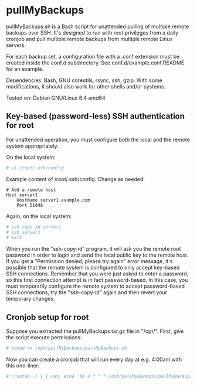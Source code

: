 # pullMyBackups
pullMyBackups.sh is a Bash script for unattended pulling of multiple remote backups over SSH. It's designed to run with root privileges from a daily cronjob and pull multiple remote backups from multiple remote Linux servers.

For each backup set, a configuration file with a .conf extension must be created inside the conf.d subdirectory. See conf.d/example.conf.README for an example.

Dependencies: Bash, GNU coreutils, rsync, ssh, gzip. With some modifications, it should also work for other shells and/or systems.

Tested on: Debian GNU/Linux 8.4 amd64

## Key-based (password-less) SSH authentication for root
For unattended operation, you must configure both the local and the remote system appropriately.

On the local system:
```bash
# vi /root/.ssh/config
```

Example content of /root/.ssh/config. Change as needed:
```
# Add a remote host
Host server1
    HostName server1.example.com
    Port 51048
```

Again, on the local system:
```bash
# ssh-copy-id server1
# ssh server1
# exit
```

When you run the "ssh-copy-id" program, it will ask you the remote root password in order to login and send the local public key to the remote host. If you get a "Permission denied, please try again" error message, it's possible that the remote system is configured to only accept key-based SSH connections. Remember that you were just asked to enter a password, so this first connection attempt is in fact password-based. In this case, you must temporarily configure the remote system to accept password-based SSH connections, try the "ssh-copy-id" again and then revert your temporary changes.

## Cronjob setup for root
Suppose you extracted the pullMyBackups tar.gz file in "/opt/". First, give the script execute permissions:
```bash
# chmod +x /opt/pullMyBackups/pullMyBackups.sh
```

Now you can create a cronjob that will run every day at e.g. 4:00am with this one-liner:
```bash
# crontab -l | { cat; echo '00 4 * * * /opt/pullMyBackups/pullMyBackups.sh'; } | crontab -
```
